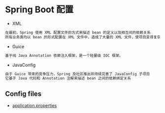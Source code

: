 # Spring Boot 配置


* XML
```md
在最初，Spring 使用 XML 配置文件的方式来描述 bean 的定义以及相互间的依赖关系
所有业务类均以 bean 的形式配置在 XML 文件中，造成了大量的 XML 文件，使项目变得复杂且难以管理
```
* Guice
```md
基于纯 Java Annotation 依赖注入框架，是一个轻量级 IOC 框架。
```
* JavaConfig
```md
由于 Guice 带来的竞争压力，Spring 及社区推出并持续完善了 JavaConfig 子项目
它基于 Java 代码和 Annotation 注解来描述 bean 之间的依赖绑定关系
```
## Config files
* [application.properties](application.properties.md)


